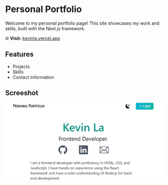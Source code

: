 # Personal Portfolio

Welcome to my personal portfolio page! This site showcases my work and skills, built with the Next.js framework. 

🌐 **Visit:** [kevinla.vercel.app](https://kevinla.vercel.app/)

## Features

- Projects
- Skills
- Contact Information

## Screeshot

<img src="home.JPG" alt="Currency image" width="800"/>

